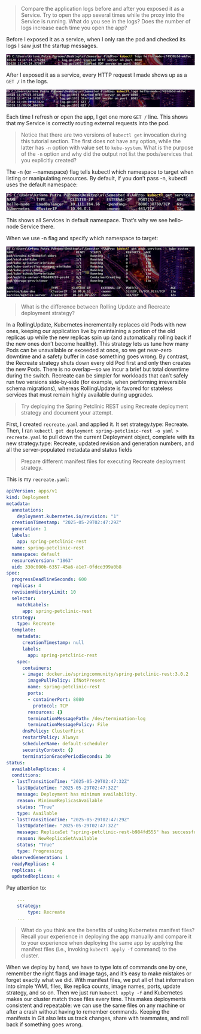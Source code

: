 >Compare the application logs before and after you exposed it as a Service. Try to open the app several times while the proxy into the Service is running. What do you see in the logs? Does the number of logs increase each time you open the app?

Before I exposed it as a service, when I only ran the pod and checked its logs I saw just the startup messages.

![kubebefore](/img/kubebefore.png)

After I exposed it as a service, every HTTP request I made shows up as a `GET /` in the logs.

![kubeafter](/img/kubeafter.png)


Each time I refresh or open the app, I get one more `GET /` line. This shows that my Service is correctly routing external requests into the pod.  

>Notice that there are two versions of `kubectl get` invocation during this tutorial section. The first does not have any option, while the latter has `-n` option with value set to `kube-system`. What is the purpose of the `-n` option and why did the output not list the pods/services that you
explicitly created?

The -n (or --namespace) flag tells kubectl which namespace to target when listing or manipulating resources. By default, if you don’t pass -n, kubectl uses the default namespace:

![getbefore](/img/getbefore.png)

This shows all Services in default namespace. That’s why we see hello-node Service there.

When we use -n flag and specify which namespace to target:

![getafter](/img/getafter.png)

>What is the difference between Rolling Update and Recreate deployment strategy?

In a RollingUpdate, Kubernetes incrementally replaces old Pods with new ones, keeping our application live by maintaining a portion of the old replicas up while the new replicas spin up (and automatically rolling back if the new ones don’t become healthy). This strategy lets us tune how many Pods can be unavailable or exceeded at once, so we get near–zero downtime and a safety buffer in case something goes wrong. By contrast, the Recreate strategy shuts down every old Pod first and only then creates the new Pods. There is no overlap—so we incur a brief but total downtime during the switch. Recreate can be simpler for workloads that can’t safely run two versions side‐by‐side (for example, when performing irreversible schema migrations), whereas RollingUpdate is favored for stateless services that must remain highly available during upgrades.

>Try deploying the Spring Petclinic REST using Recreate deployment strategy and document
your attempt.

First, I created `recreate.yaml` and applied it. It set strategy.type: Recreate. Then, I ran `kubectl get deployment spring-petclinic-rest -o yaml > recreate.yaml` to pull down the current Deployment object, complete with its new strategy.type: Recreate, updated revision and generation numbers, and all the server-populated metadata and status fields

>Prepare different manifest files for executing Recreate deployment strategy.

This is my `recreate.yaml`:

```yaml
apiVersion: apps/v1
kind: Deployment
metadata:
  annotations:
    deployment.kubernetes.io/revision: "1"
  creationTimestamp: "2025-05-29T02:47:29Z"
  generation: 1
  labels:
    app: spring-petclinic-rest
  name: spring-petclinic-rest
  namespace: default
  resourceVersion: "1863"
  uid: 330c000b-6357-45a6-a1e7-0fdce399a0b8
spec:
  progressDeadlineSeconds: 600
  replicas: 4
  revisionHistoryLimit: 10
  selector:
    matchLabels:
      app: spring-petclinic-rest
  strategy:
    type: Recreate
  template:
    metadata:
      creationTimestamp: null
      labels:
        app: spring-petclinic-rest
    spec:
      containers:
      - image: docker.io/springcommunity/spring-petclinic-rest:3.0.2
        imagePullPolicy: IfNotPresent
        name: spring-petclinic-rest
        ports:
        - containerPort: 8080
          protocol: TCP
        resources: {}
        terminationMessagePath: /dev/termination-log
        terminationMessagePolicy: File
      dnsPolicy: ClusterFirst
      restartPolicy: Always
      schedulerName: default-scheduler
      securityContext: {}
      terminationGracePeriodSeconds: 30
status:
  availableReplicas: 4
  conditions:
  - lastTransitionTime: "2025-05-29T02:47:32Z"
    lastUpdateTime: "2025-05-29T02:47:32Z"
    message: Deployment has minimum availability.
    reason: MinimumReplicasAvailable
    status: "True"
    type: Available
  - lastTransitionTime: "2025-05-29T02:47:29Z"
    lastUpdateTime: "2025-05-29T02:47:32Z"
    message: ReplicaSet "spring-petclinic-rest-b984fd555" has successfully progressed.
    reason: NewReplicaSetAvailable
    status: "True"
    type: Progressing
  observedGeneration: 1
  readyReplicas: 4
  replicas: 4
  updatedReplicas: 4
```

Pay attention to:

```yaml
    ...
    strategy:
        type: Recreate
    ...
```

>What do you think are the benefits of using Kubernetes manifest files? Recall your experience
in deploying the app manually and compare it to your experience when deploying the same app
by applying the manifest files (i.e., invoking `kubectl apply -f` command) to the cluster.

When we deploy by hand, we have to type lots of commands one by one, remember the right flags and image tags, and it’s easy to make mistakes or forget exactly what we did. With manifest files, we put all of that information into simple YAML files, like replica counts, image names, ports, update strategy, and so on. Then we just run `kubectl apply -f` and Kubernetes makes our cluster match those files every time. This makes deployments consistent and repeatable: we can use the same files on any machine or after a crash without having to remember commands. Keeping the manifests in Git also lets us track changes, share with teammates, and roll back if something goes wrong.
